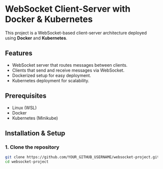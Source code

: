 # WebSocket Client-Server with Docker & Kubernetes

This project is a WebSocket-based client-server architecture deployed using **Docker** and **Kubernetes**.

## Features
- WebSocket server that routes messages between clients.
- Clients that send and receive messages via WebSocket.
- Dockerized setup for easy deployment.
- Kubernetes deployment for scalability.

## Prerequisites
- Linux (WSL)
- Docker
- Kubernetes (Minikube)

## Installation & Setup

### 1. Clone the repository
```bash
git clone https://github.com/YOUR_GITHUB_USERNAME/websocket-project.git
cd websocket-project

